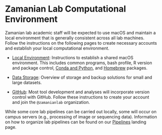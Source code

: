 # Zamanian Lab Computational Environment

Zamanian lab academic staff will be expected to use macOS and maintain a local environment that is generally consistent across all lab machines. Follow the instructions on the following pages to create necessary accounts and establish your local computational environment.

  - [Local Environment](comp_local.md): Instructions to establish a shared macOS environment. This includes common programs, bash profile, R version and package control, [Conda and Python](comp_conda.md), and [Homebrew](comp_homebrew.md) packages.

  - [Data Storage](comp_storage.md): Overview of storage and backup solutions for small and large datasets.

  - [GitHub](comp_github.md): Most tool development and analyses will incorporate version control with GitHub. Follow these instructions to create your account and join the `@zamanianlab` organization.

While some core lab pipelines can be carried out locally, some will occur on campus servers (e.g., processing of image or sequencing data). Information on how to organize lab pipelines can be found on our [Pipelines](pipelines_overview.md) landing page.
